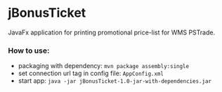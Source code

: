 # jBonusTicket
JavaFx application for printing promotional price-list for WMS PSTrade.

### How to use:
* packaging with dependency: `mvn package assembly:single`
* set connection url tag in config file: `AppConfig.xml`
* start app: `java -jar jBonusTicket-1.0-jar-with-dependencies.jar`